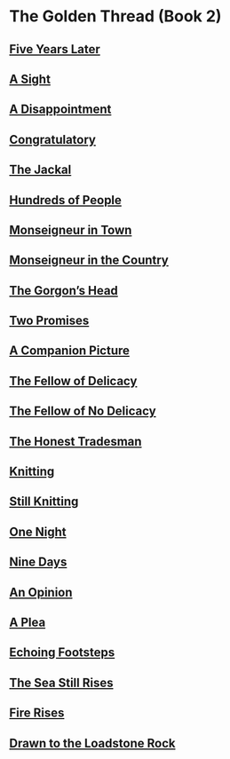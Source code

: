 # **The Golden Thread** (Book 2)
## [Five Years Later](ch2-01.md)
## [A Sight](ch2-02.md)
## [A Disappointment](ch2-03.md)
## [Congratulatory](ch2-04.md)
## [The Jackal](ch2-05.md)
## [Hundreds of People](ch2-06.md)
## [Monseigneur in Town](ch2-07.md)
## [Monseigneur in the Country](ch2-08.md)
## [The Gorgon’s Head](ch2-09.md)
## [Two Promises](ch2-10.md)
## [A Companion Picture](ch2-11.md)
## [The Fellow of Delicacy](ch2-12.md)
## [The Fellow of No Delicacy](ch2-13.md)
## [The Honest Tradesman](ch2-14.md)
## [Knitting](ch2-15.md)
## [Still Knitting](ch2-16.md)
## [One Night](ch2-17.md)
## [Nine Days](ch2-18.md)
## [An Opinion](ch2-19.md)
## [A Plea](ch2-20.md)
## [Echoing Footsteps](ch2-21.md)
## [The Sea Still Rises](ch2-22.md)
## [Fire Rises](ch2-23.md)
## [Drawn to the Loadstone Rock](ch2-24.md)
